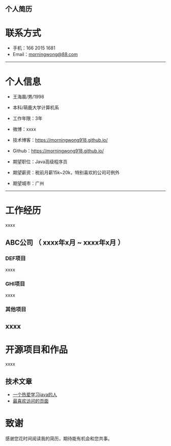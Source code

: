 ## 个人简历

# 联系方式
- 手机：166 2015 1681
- Email：morningwong@88.com
---

# 个人信息

 - 王海晨/男/1998
 - 本科/萌鹿大学计算机系 
 - 工作年限：3年
 - 微博：xxxx 
 - 技术博客：https://morningwong918.github.io/
 - Github：https://morningwong918.github.io/ 

 - 期望职位：Java高级程序员
 - 期望薪资：税前月薪15k~20k，特别喜欢的公司可例外
 - 期望城市：广州

---

# 工作经历
xxxx

## ABC公司 （ xxxx年x月 ~ xxxx年x月 ）

### DEF项目 
xxxx

### GHI项目 
xxxx

### 其他项目
xxxx
---

# 开源项目和作品
xxxx

## 技术文章
- [一个热爱学习java的人](http://www.itcast.cn/)
- [最喜欢访问的页面](https://space.bilibili.com/37974444?from=search&seid=8957027040960724086) 



# 致谢
感谢您花时间阅读我的简历，期待能有机会和您共事。  
